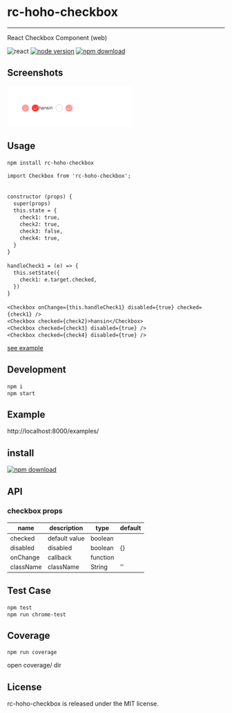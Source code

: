# rc-hoho-checkbox
---

React Checkbox Component (web)


![react](https://img.shields.io/badge/react-%3E%3D_16.0.0-green.svg)
[![node version][node-image]][node-url]
[![npm download][download-img]][download-url]

[npm-url]: http://npmjs.org/package/carousel
[node-image]: https://img.shields.io/badge/node.js-%3E=_0.10-green.svg?style=flat-square
[node-url]: http://nodejs.org/download/
[download-img]: https://img.shields.io/npm/dm/rc-hoho-checkbox.svg?style=flat-square
[download-url]: https://npmjs.org/package/rc-hoho-checkbox

## Screenshots

<img src="https://github.com/hansinhu/rc-hoho-checkbox/blob/master/assets/img/demoimg1.png?raw=true" width="288"/>

## Usage
```
npm install rc-hoho-checkbox
```
```
import Checkbox from 'rc-hoho-checkbox';


constructor (props) {
  super(props)
  this.state = {
    check1: true,
    check2: true,
    check3: false,
    check4: true,
  }
}

handleCheck1 = (e) => {
  this.setState({
    check1: e.target.checked,
  })
}

<Checkbox onChange={this.handleCheck1} disabled={true} checked={check1} />
<Checkbox checked={check2}>hansin</Checkbox>
<Checkbox checked={check3} disabled={true} />
<Checkbox checked={check4} disabled={true} />

```

[see example](https://github.com/hansinhu/rc-hoho-checkbox/blob/master/examples/demo.tsx)


## Development

```
npm i
npm start
```

## Example

http://localhost:8000/examples/

## install

[![npm download][download-img]][download-url]


## API

### checkbox props

| name     | description    | type     | default      |
|----------|----------------|----------|--------------|
|checked | default value | boolean |  |
|disabled | disabled | boolean | {} |
|onChange | callback | function |  |
|className | className | String | '' |


## Test Case

```
npm test
npm run chrome-test
```

## Coverage

```
npm run coverage
```

open coverage/ dir

## License

rc-hoho-checkbox is released under the MIT license.
